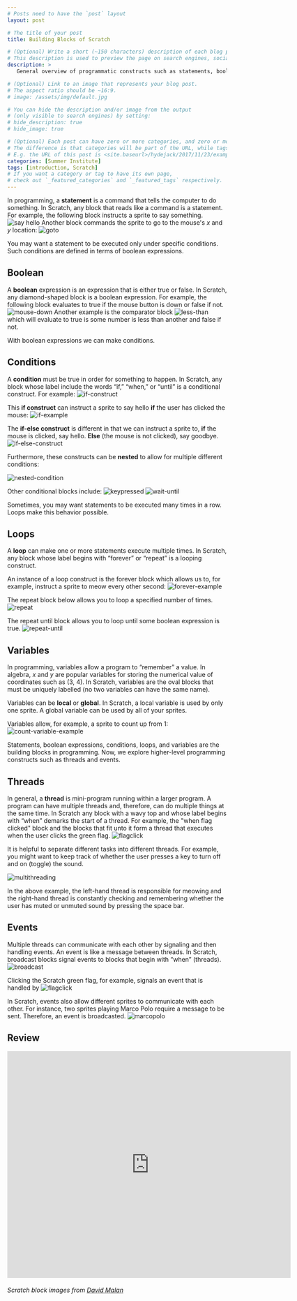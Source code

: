 ```yaml
---
# Posts need to have the `post` layout
layout: post

# The title of your post
title: Building Blocks of Scratch

# (Optional) Write a short (~150 characters) description of each blog post.
# This description is used to preview the page on search engines, social media, etc.
description: >
   General overview of programmatic constructs such as statements, boolean expressions, conditions, loops, variables, threads, and events.

# (Optional) Link to an image that represents your blog post.
# The aspect ratio should be ~16:9.
# image: /assets/img/default.jpg

# You can hide the description and/or image from the output
# (only visible to search engines) by setting:
# hide_description: true
# hide_image: true

# (Optional) Each post can have zero or more categories, and zero or more tags.
# The difference is that categories will be part of the URL, while tags will not.
# E.g. the URL of this post is <site.baseurl>/hydejack/2017/11/23/example-content/
categories: [Summer Institute]
tags: [introduction, Scratch]
# If you want a category or tag to have its own page,
# check out `_featured_categories` and `_featured_tags` respectively.
---
```

In programming, a **statement** is a command that tells the computer to do something. In Scratch, any block that reads like a command is a statement. For example, the following block instructs a sprite to say something. ![say hello](https://cs.harvard.edu/malan/scratch/say.gif) Another block commands the sprite to go to the mouse's _x_ and _y_ location: ![goto](https://cs.harvard.edu/malan/scratch/goto.gif)

You may want a statement to be executed only under specific conditions. Such conditions are defined in terms of boolean expressions.

## Boolean

A **boolean** expression is an expression that is either true or false. In Scratch, any diamond-shaped block is a boolean expression. For example, the following block evaluates to true if the mouse button is down or false if not. ![mouse-down](https://cs.harvard.edu/malan/scratch/mousedown.gif) Another example is the comparator block ![less-than](https://cs.harvard.edu/malan/scratch/lessthan.gif) which will evaluate to true is some number is less than another and false if not.

With boolean expressions we can make conditions.

## Conditions

A **condition** must be true in order for something to happen. In Scratch, any block whose label include the words “if,” “when,” or “until” is a conditional construct. For example:
![if-construct](https://cs.harvard.edu/malan/scratch/if.gif) 

This **if construct** can instruct a sprite to say hello **if** the user has clicked the mouse:
![if-example](https://cs.harvard.edu/malan/scratch/ifmousedown.gif)

The **if-else construct** is different in that we can instruct a sprite to, **if** the mouse is clicked, say hello. **Else** (the mouse is not clicked), say goodbye.
![if-else-construct](https://cs.harvard.edu/malan/scratch/ifmousedownelse.gif)

Furthermore, these constructs can be **nested** to allow for multiple different conditions:

![nested-condition](https://cs.harvard.edu/malan/scratch/ifelseifelse.gif)

Other conditional blocks include: ![keypressed](https://cs.harvard.edu/malan/scratch/when.gif) ![wait-until](https://cs.harvard.edu/malan/scratch/until.gif)

Sometimes, you may want statements to be executed many times in a row. Loops make this behavior possible. 

## Loops

A **loop** can make one or more statements execute multiple times. In Scratch, any block whose label begins with “forever” or “repeat” is a looping construct. 

An instance of a loop construct is the forever block which allows us to, for example, instruct a sprite to meow every other second:
![forever-example](https://cs.harvard.edu/malan/scratch/forevermeow.gif)

The repeat block below allows you to loop a specified number of times. ![repeat](https://cs.harvard.edu/malan/scratch/repeat.gif) 

The repeat until block allows you to loop until some boolean expression is true.
![repeat-until](https://cs.harvard.edu/malan/scratch/repeatuntil.gif)

## Variables

In programming, variables allow a program to “remember” a value. In algebra, _x_ and _y_ are popular variables for storing the numerical value of coordinates such as (3, 4). In Scratch, variables are the oval blocks that must be uniquely labelled (no two variables can have the same name). 

Variables can be **local** or **global**. In Scratch, a local variable is used by only one sprite. A global variable can be used by all of your sprites. 

Variables allow, for example, a sprite to count up from 1:
![count-variable-example](https://cs.harvard.edu/malan/scratch/forevercount.gif)

Statements, boolean expressions, conditions, loops, and variables are the building blocks in programming. Now, we explore higher-level programming constructs such as threads and events.

## Threads

In general, a **thread** is mini-program running within a larger program. A program can have multiple threads and, therefore, can do multiple things at the same time. In Scratch any block with a wavy top and whose label begins with “when” demarks the start of a thread. For example, the "when flag clicked" block and the blocks that fit unto it form a thread that executes when the user clicks the green flag. ![flagclick](https://cs.harvard.edu/malan/scratch/whenclicked.gif)

It is helpful to separate different tasks into different threads. For example, you might want to keep track of whether the user presses a key to turn off and on (toggle) the sound. 

![multithreading](https://cs.harvard.edu/malan/scratch/muted.gif)

In the above example, the left-hand thread is responsible for meowing and the right-hand thread is constantly checking and remembering whether the user has muted or unmuted sound by pressing the space bar. 

## Events 

Multiple threads can communicate with each other by signaling and then handling events. An event is like a message between threads. In Scratch, broadcast blocks signal events to blocks that begin with “when” (threads). ![broadcast](https://cs.harvard.edu/malan/scratch/broadcast.gif) 

Clicking the Scratch green flag, for example, signals an event that is handled by ![flagclick](https://cs.harvard.edu/malan/scratch/whenclicked.gif)

In Scratch, events also allow different sprites to communicate with each other. For instance, two sprites playing Marco Polo require a message to be sent. Therefore, an event is broadcasted. 
![marcopolo](https://cs.harvard.edu/malan/scratch/marco.gif)

## Review

<iframe src="https://docs.google.com/forms/d/e/1FAIpQLSdoanTIBwy7SnRL9G8qyXm5xPnoRwu6b3Q0exfy2TJWaq5HyA/viewform?embedded=true" width="650" height="520" frameborder="0" marginheight="0" marginwidth="0">Loading...</iframe>

###### Scratch block images from [David Malan](https://cs.harvard.edu/malan/)